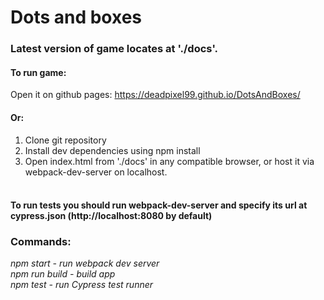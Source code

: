 # Dots and boxes
### Latest version of game locates at './docs'.
#### To run game: 
Open it on github pages: https://deadpixel99.github.io/DotsAndBoxes/
#### Or:
1. Clone git repository
2. Install dev dependencies using npm install
3. Open index.html from './docs' in any compatible browser, or host it via webpack-dev-server on localhost.
#### <br> To run tests you should run webpack-dev-server and specify its url at cypress.json (http://localhost:8080 by default) 

### Commands:
*npm start - run webpack dev server*
<br>
*npm run build - build app*
<br>
*npm test - run Cypress test runner*
